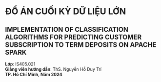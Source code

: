 # ĐỒ ÁN CUỐI KỲ DỮ LIỆU LỚN
## IMPLEMENTATION OF CLASSIFICATION ALGORITHMS FOR PREDICTING CUSTOMER SUBSCRIPTION TO TERM DEPOSITS ON APACHE SPARK

**Lớp**: IS405.021  
**Giảng viên hướng dẫn**: ThS. Nguyễn Hồ Duy Trí  
**TP. Hồ Chí Minh, Năm 2024**
